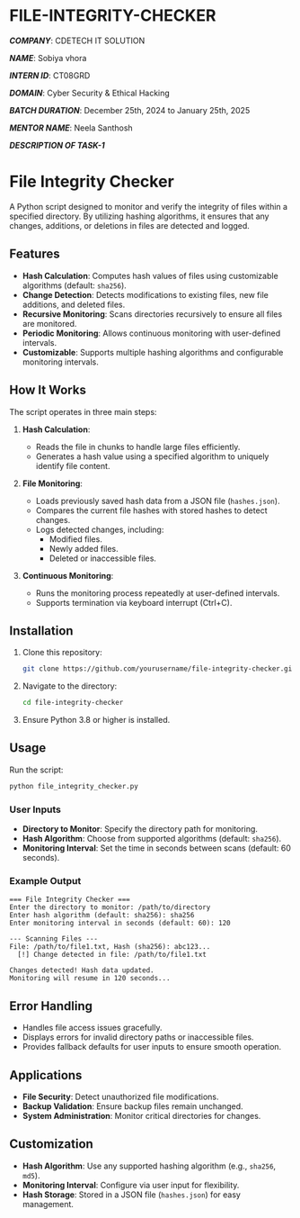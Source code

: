 # FILE-INTEGRITY-CHECKER

***COMPANY***: CDETECH IT SOLUTION

***NAME***: Sobiya vhora

***INTERN ID***: CT08GRD

***DOMAIN***: Cyber Security & Ethical Hacking

***BATCH DURATION***: December 25th, 2024 to January 25th, 2025

***MENTOR NAME***: Neela Santhosh

***DESCRIPTION OF TASK-1***
# File Integrity Checker

A Python script designed to monitor and verify the integrity of files within a specified directory. By utilizing hashing algorithms, it ensures that any changes, additions, or deletions in files are detected and logged.

## Features

- **Hash Calculation**: Computes hash values of files using customizable algorithms (default: `sha256`).
- **Change Detection**: Detects modifications to existing files, new file additions, and deleted files.
- **Recursive Monitoring**: Scans directories recursively to ensure all files are monitored.
- **Periodic Monitoring**: Allows continuous monitoring with user-defined intervals.
- **Customizable**: Supports multiple hashing algorithms and configurable monitoring intervals.

## How It Works

The script operates in three main steps:

1. **Hash Calculation**:
   - Reads the file in chunks to handle large files efficiently.
   - Generates a hash value using a specified algorithm to uniquely identify file content.

2. **File Monitoring**:
   - Loads previously saved hash data from a JSON file (`hashes.json`).
   - Compares the current file hashes with stored hashes to detect changes.
   - Logs detected changes, including:
     - Modified files.
     - Newly added files.
     - Deleted or inaccessible files.

3. **Continuous Monitoring**:
   - Runs the monitoring process repeatedly at user-defined intervals.
   - Supports termination via keyboard interrupt (Ctrl+C).

## Installation

1. Clone this repository:
   ```bash
   git clone https://github.com/yourusername/file-integrity-checker.git
   ```
2. Navigate to the directory:
   ```bash
   cd file-integrity-checker
   ```
3. Ensure Python 3.8 or higher is installed.

## Usage

Run the script:
```bash
python file_integrity_checker.py
```

### User Inputs
- **Directory to Monitor**: Specify the directory path for monitoring.
- **Hash Algorithm**: Choose from supported algorithms (default: `sha256`).
- **Monitoring Interval**: Set the time in seconds between scans (default: 60 seconds).

### Example Output
```plaintext
=== File Integrity Checker ===
Enter the directory to monitor: /path/to/directory
Enter hash algorithm (default: sha256): sha256
Enter monitoring interval in seconds (default: 60): 120

--- Scanning Files ---
File: /path/to/file1.txt, Hash (sha256): abc123...
  [!] Change detected in file: /path/to/file1.txt

Changes detected! Hash data updated.
Monitoring will resume in 120 seconds...
```

## Error Handling
- Handles file access issues gracefully.
- Displays errors for invalid directory paths or inaccessible files.
- Provides fallback defaults for user inputs to ensure smooth operation.

## Applications
- **File Security**: Detect unauthorized file modifications.
- **Backup Validation**: Ensure backup files remain unchanged.
- **System Administration**: Monitor critical directories for changes.

## Customization
- **Hash Algorithm**: Use any supported hashing algorithm (e.g., `sha256`, `md5`).
- **Monitoring Interval**: Configure via user input for flexibility.
- **Hash Storage**: Stored in a JSON file (`hashes.json`) for easy management.





